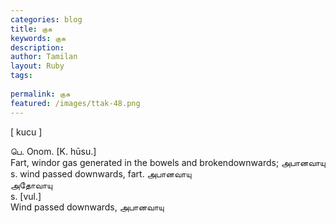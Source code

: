 ```yaml
---
categories: blog
title: குசு
keywords: குசு
description: 
author: Tamilan
layout: Ruby
tags: 
 
permalink: குசு
featured: /images/ttak-48.png
---
```

  
[ kucu ]  
  
பெ. Onom. [K. hūsu.]  
Fart, windor gas generated in the bowels and brokendownwards; அபானவாயு  
s. wind passed downwards, fart. அபானவாயு  
அதோவாயு  
s. [vul.]  
Wind passed downwards, அபானவாயு